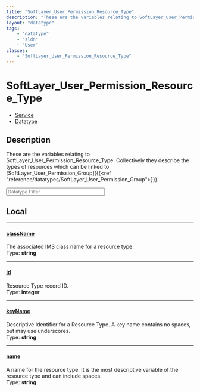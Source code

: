 ```yaml
---
title: "SoftLayer_User_Permission_Resource_Type"
description: "These are the variables relating to SoftLayer_User_Permission_Resource_Type. Collectively they describe the types of res... "
layout: "datatype"
tags:
    - "datatype"
    - "sldn"
    - "User"
classes:
    - "SoftLayer_User_Permission_Resource_Type"
---
```


# SoftLayer_User_Permission_Resource_Type
<div id='service-datatype'>
    <ul id='sldn-reference-tabs'>
    <li id='service'> <a href='/reference/services/SoftLayer_User_Permission_Resource_Type' >Service</a></li>    <li id='datatype'> <a href='/reference/datatypes/SoftLayer_User_Permission_Resource_Type' >Datatype</a></li>
    </ul>
</div>

## Description 


These are the variables relating to SoftLayer_User_Permission_Resource_Type. Collectively they describe the types of resources which can be linked to [SoftLayer_User_Permission_Group]({{<ref "reference/datatypes/SoftLayer_User_Permission_Group">}}). 





<!-- Filer BEGIN -->
<div class="view-filters">
        <div class="clearfix">
            <div class="search-input-box">
                <input placeholder="Datatype Filter" onkeyup="titleSearch(inputId='prop-input', divId='properties', elementClass='prop-row')" 
                    type="text" id="prop-input" value="" size="30" maxlength="128" class="form-text">
            </div>
        </div>
</div>
<!-- Filer END -->

<div id="properties" class="content">
<div id="localProperties" class="prop-content" >

## Local
<div class="prop-row">

-----
[className]: #classname
#### [className]
The associated IMS class name for a resource type.  
<span class="type-label">Type: </span>**string**  



</div>
<div class="prop-row">

-----
[id]: #id
#### [id]
Resource Type record ID.  
<span class="type-label">Type: </span>**integer**  



</div>
<div class="prop-row">

-----
[keyName]: #keyname
#### [keyName]
Descriptive Identifier for a Resource Type. A key name contains no spaces, but may use underscores.   
<span class="type-label">Type: </span>**string**  



</div>
<div class="prop-row">

-----
[name]: #name
#### [name]
A name for the resource type. It is the most descriptive variable of the resource type and can include spaces.   
<span class="type-label">Type: </span>**string**  



</div>
</div>
<!-- LOCAL PROPERTY END -->

</div>


